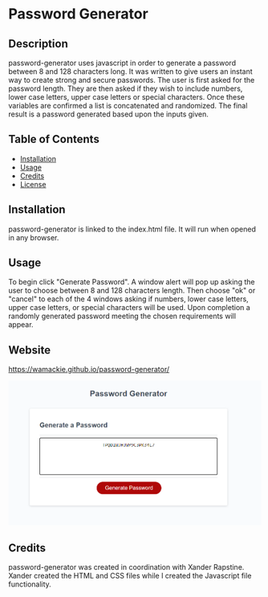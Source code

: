 # Password Generator

## Description
password-generator uses javascript in order to generate a password between 8 and 128 characters long. It was written to give users an instant way to create strong and secure passwords. The user is first asked for the password length. They are then asked if they wish to include numbers, lower case letters, upper case letters or special characters. Once these variables are confirmed a list is concatenated and randomized. The final result is a password generated based upon the inputs given.

## Table of Contents
* [Installation](#installation)
* [Usage](#usage)
* [Credits](#credits)
* [License](#license)

## Installation 
password-generator is linked to the index.html file. It will run when opened in any browser.

## Usage
To begin click "Generate Password". A window alert will pop up asking the user to choose between 8 and 128 characters length. Then choose "ok" or "cancel" to each of the 4 windows asking if numbers, lower case letters, upper case letters, or special characters will be used. Upon completion a randomly generated password meeting the chosen requirements will appear.

## Website
https://wamackie.github.io/password-generator/

![screenshot](assets/images/screenshot.png)

## Credits

password-generator was created in coordination with Xander Rapstine. Xander created the HTML and CSS files while I created the Javascript file functionality.
